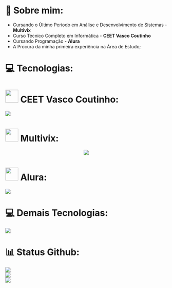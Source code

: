 # 💫 Sobre mim:
<ul>
  <li>Cursando o Último Período em Análise e Desenvolvimento de Sistemas - <b>Multivix</b></li>
  <li>Curso Técnico Completo em Informática - <b>CEET Vasco Coutinho</b></li>
  <li>Cursando Programação - <b>Alura</b></li>
  <li>A Procura da minha primeira experiência na Área de Estudo;</li>
</ul>

# 💻 Tecnologias:

# <img style="width:40px; height:40px;" src="https://secti.es.gov.br/Media/Secti/_Profiles/c4d8c6e6/745285d0/vasco-1.png?v=638102720633291030"/> CEET Vasco Coutinho:
<p align="">
    <img src="https://skillicons.dev/icons?i=java,mysql,cs,html,css,bootstrap,php,js,dart,flutter,firebase,py,opencv" />
</p>

# <img style="width:40px; height:40px;" src="https://encrypted-tbn0.gstatic.com/images?q=tbn:ANd9GcQrOBaj8E3a_N8keUQ29HzIyNY8pXP0BPlscg&s"/> Multivix:
<p align="center">
    <img src="https://skillicons.dev/icons?i=dart,flutter,firebase,html,css,git,github" />
</p>

# <img style="width:40px; height:40px;" src="https://play-lh.googleusercontent.com/yDjaHCaOn_O89vnY7eOKH6ElEBtJrmN2CSI4yhiP1_GVC2zrxXWSFGxO0lt9-CU0mV4"/> Alura:
<p align="">
    <img src="https://skillicons.dev/icons?i=dart,html,css,bootstrap,js,nodejs,react,cs,git,github" />
</p>

# 💻 Demais Tecnologias:
<p align="">
    <img src="https://skillicons.dev/icons?i=spring,postgres,postman,figma,supabase,docker,vscode,vercel" />
</p>

# 📊 Status Github:
![](https://github-readme-stats.vercel.app/api?username=julianojnc&theme=algolia&hide_border=false&include_all_commits=false&count_private=false)<br/>
![](https://github-readme-streak-stats.herokuapp.com/?user=julianojnc&theme=algolia&hide_border=false)<br/>
![](https://github-readme-stats.vercel.app/api/top-langs/?username=julianojnc&theme=algolia&hide_border=false&include_all_commits=false&count_private=false&layout=compact)

<style>
  .icon {
    width: 20px;
  }
  code {
    font-weight: bold;
  }
</style>

<!-- Proudly created with GPRM ( https://gprm.itsvg.in ) -->
